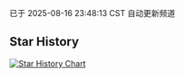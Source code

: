 已于 2025-08-16 23:48:13 CST 自动更新频道
## Star History
<a href='https://star-history.com/#huang770101/my-iptv&Date'>
<picture>
<source media='(prefers-color-scheme: dark)' srcset='https://api.star-history.com/svg?repos=huang770101/my-iptv&type=Date&theme=dark' />
<source media='(prefers-color-scheme: light)' srcset='https://api.star-history.com/svg?repos=huang770101/my-iptv&type=Date' />
<img alt='Star History Chart' src='https://api.star-history.com/svg?repos=huang770101/my-iptv&type=Date' />
</picture>
</a>
